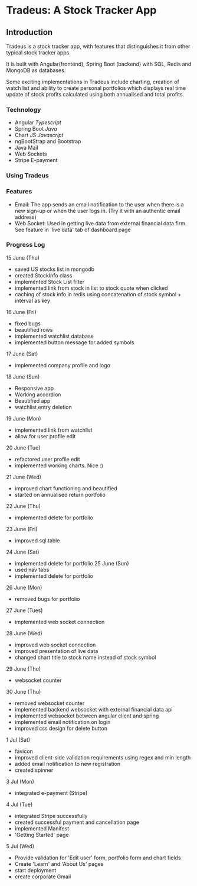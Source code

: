 # Tradeus: A Stock Tracker App

## Introduction
Tradeus is a stock tracker app, with features that distinguishes it from other typical stock tracker apps. 

It is built with Angular(frontend), Spring Boot (backend) with SQL, Redis and MongoDB as databases.

Some exciting implementations in Tradeus include charting, creation of watch list and ability to create personal portfolios which displays real time update of stock profits calculated using both annualised and total profits. 



### Technology
- Angular *Typescript*
- Spring Boot *Java*
- Chart JS *Javascript*
- ngBootStrap and Bootstrap 
- Java Mail
- Web Sockets
- Stripe E-payment

### Using Tradeus


### Features
- Email: The app sends an email notification to the user when there is a new  sign-up or when the user logs in. (Try it with an authentic email address)
- Web Socket: Used in getting live data from external financial data firm. See feature in 'live data' tab of dashboard page


### Progress Log
15 June (Thu)
- saved US stocks list in mongodb
- created StockInfo class
- implemented Stock List filter
- implemented link from stock in list to stock quote when clicked
- caching of stock info in redis using concatenation of stock symbol + interval as key

16 June (Fri)
- fixed bugs
- beautified rows
- implemented watchlist database
- implemented button message for added symbols

17 June (Sat)
- implemented company profile and logo

18 June (Sun)
- Responsive app
- Working accordion
- Beautified app
- watchlist entry deletion

19 June (Mon)
- implemented link from watchlist
- allow for user profile edit

20 June (Tue)
- refactored user profile edit
- implemented working charts. Nice :)

21 June (Wed)
- improved chart functioning and beautified
- started on annualised return portfolio

22 June (Thu)
- implemented delete for portfolio

23 June (Fri)
- improved sql table

24 June (Sat)
- implemented delete for portfolio
25 June (Sun)
- used nav tabs
- implemented delete for portfolio

26 June (Mon)
- removed bugs for portfolio

27 June (Tues)
- implemented web socket connection

28 June (Wed)
- improved web socket connection
- improved presentation of live data
- changed chart title to stock name instead of stock symbol

29 June (Thu)
- websocket counter

30 June (Thu)
- removed websocket counter
- implemented backend websocket with external financial data api
- implemented websocket between angular client and spring
- implemented email notification on login
- improved css design for delete button

1 Jul (Sat)
- favicon
- improved client-side validation requirements using regex and min length
- added email notification to new registration
- created spinner

3 Jul (Mon)
- integrated e-payment (Stripe)

4 Jul (Tue)
- integrated Stripe successfully
- created successful payment and cancellation page 
- implemented Manifest
- 'Getting Started' page

5 Jul (Wed)
- Provide validation for 'Edit user' form, portfolio form and chart fields
- Create 'Learn' and 'About Us' pages
- start deployment
- create corporate Gmail

